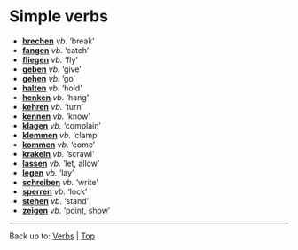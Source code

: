 # Simple verbs

- **[brechen](b/br/brechen.md)** *vb.* ‘break’
- **[fangen](f/fa/fangen.md)** *vb.* ‘catch’
- **[fliegen](f/fl/fliegen.md)** *vb.* ‘fly’
- **[geben](g/ge/geben.md)** *vb.* ‘give’
- **[gehen](g/ge/gehen.md)** *vb.* ‘go’
- **[halten](h/ha/halten.md)** *vb.* ‘hold’
- **[henken](h/he/henken.md)** *vb.* ‘hang’
- **[kehren](k/ke/kehren.md)** *vb.* ‘turn’
- **[kennen](k/ke/kennen.md)** *vb.* ‘know’
- **[klagen](k/kl/klagen.md)** *vb.* ‘complain’
- **[klemmen](k/kl/klemmen.md)** *vb.* ‘clamp’
- **[kommen](k/ko/kommen.md)** *vb.* ‘come’
- **[krakeln](k/kr/krakeln.md)** *vb.* ‘scrawl’
- **[lassen](l/la/lassen.md)** *vb.* ‘let, allow’
- **[legen](l/le/legen.md)** *vb.* ‘lay’
- **[schreiben](s/sc/schreiben.md)** *vb.* ‘write’
- **[sperren](s/sp/sperren.md)** *vb.* ‘lock’
- **[stehen](s/st/stehen.md)** *vb.* ‘stand’
- **[zeigen](z/ze/zeigen.md)** *vb.* ‘point, show’

----

Back up to: [Verbs](index.md) | [Top](../index.md)
